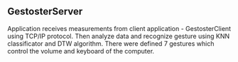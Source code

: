 ## GestosterServer

Application receives measurements from client application - GestosterClient using TCP/IP protocol. 
Then analyze data and recognize gesture using KNN classificator and DTW algorithm. 
There were defined 7 gestures which control the volume and keyboard of the computer.
